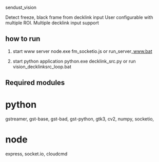 sendust_vision

Detect freeze, black frame from decklink input
User configurable with multiple ROI.
Multiple decklink input support

## how to run

1. start www server
node.exe fm_socketio.js
or run_server_www.bat

2. start python application
python.exe decklink_src.py
or run vision_decklinksrc_loop.bat


## Required modules

python
======
gstreamer, gst-base, gst-bad, gst-python, gtk3, cv2, numpy, socketio, 

node
====
express, socket.io, cloudcmd
